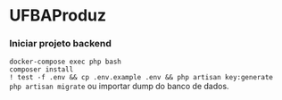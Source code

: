 # UFBAProduz

### Iniciar projeto backend
`docker-compose exec php bash`\
`composer install`\
`! test -f .env && cp .env.example .env && php artisan key:generate`\
`php artisan migrate` ou importar dump do banco de dados.
